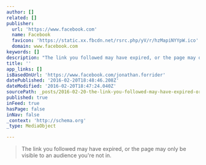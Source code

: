 ```yaml
---
author: []
related: []
publisher:
  url: 'https://www.facebook.com'
  name: Facebook
  favicon: 'https://static.xx.fbcdn.net/rsrc.php/yV/r/hzMapiNYYpW.ico'
  domain: www.facebook.com
keywords: []
description: "The link you followed may have expired, or the page may only be visible to an audience you're not in."
title: ''
app_links: []
isBasedOnUrl: 'https://www.facebook.com/jonathan.forrider'
datePublished: '2016-02-20T18:48:46.208Z'
dateModified: '2016-02-20T18:47:24.040Z'
sourcePath: _posts/2016-02-20-the-link-you-followed-may-have-expired-or-the-page-may-only.md
published: true
inFeed: true
hasPage: false
inNav: false
_context: 'http://schema.org'
_type: MediaObject

---
```

> The link you followed may have expired&comma; or the page may only be visible to an audience you're not in&period;
